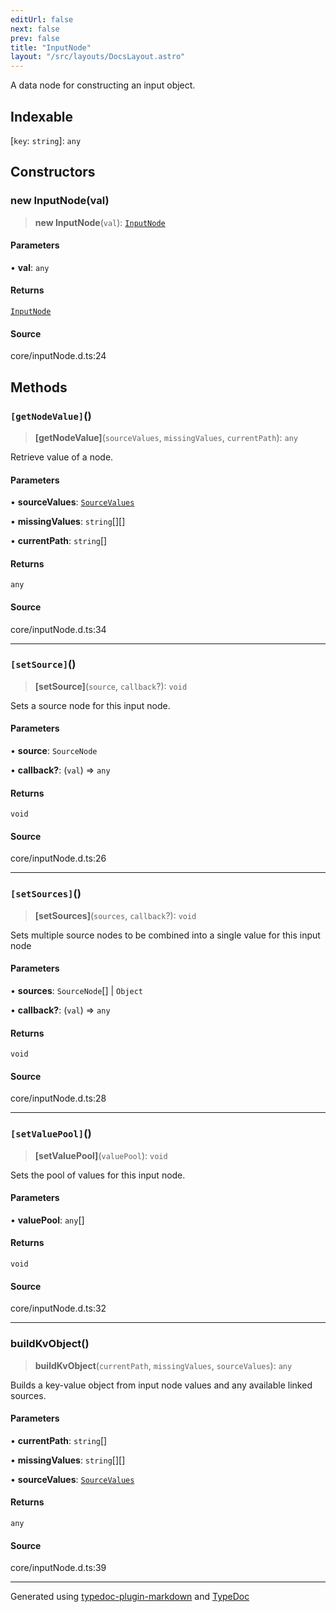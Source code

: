 ```yaml
---
editUrl: false
next: false
prev: false
title: "InputNode"
layout: "/src/layouts/DocsLayout.astro"
---
```


A data node for constructing an input object.

## Indexable

 \[`key`: `string`\]: `any`

## Constructors

### new InputNode(val)

> **new InputNode**(`val`): [`InputNode`](/api/classes/inputnode/)

#### Parameters

• **val**: `any`

#### Returns

[`InputNode`](/api/classes/inputnode/)

#### Source

core/inputNode.d.ts:24

## Methods

### `[getNodeValue]`()

> **[getNodeValue]**(`sourceValues`, `missingValues`, `currentPath`): `any`

Retrieve value of a node.

#### Parameters

• **sourceValues**: [`SourceValues`](/api/type-aliases/sourcevalues/)

• **missingValues**: `string`[][]

• **currentPath**: `string`[]

#### Returns

`any`

#### Source

core/inputNode.d.ts:34

***

### `[setSource]`()

> **[setSource]**(`source`, `callback`?): `void`

Sets a source node for this input node.

#### Parameters

• **source**: `SourceNode`

• **callback?**: (`val`) => `any`

#### Returns

`void`

#### Source

core/inputNode.d.ts:26

***

### `[setSources]`()

> **[setSources]**(`sources`, `callback`?): `void`

Sets multiple source nodes to be combined into a single value for this input node

#### Parameters

• **sources**: `SourceNode`[] \| `Object`

• **callback?**: (`val`) => `any`

#### Returns

`void`

#### Source

core/inputNode.d.ts:28

***

### `[setValuePool]`()

> **[setValuePool]**(`valuePool`): `void`

Sets the pool of values for this input node.

#### Parameters

• **valuePool**: `any`[]

#### Returns

`void`

#### Source

core/inputNode.d.ts:32

***

### buildKvObject()

> **buildKvObject**(`currentPath`, `missingValues`, `sourceValues`): `any`

Builds a key-value object from input node values and
any available linked sources.

#### Parameters

• **currentPath**: `string`[]

• **missingValues**: `string`[][]

• **sourceValues**: [`SourceValues`](/api/type-aliases/sourcevalues/)

#### Returns

`any`

#### Source

core/inputNode.d.ts:39

***

Generated using [typedoc-plugin-markdown](https://www.npmjs.com/package/typedoc-plugin-markdown) and [TypeDoc](https://typedoc.org/)
